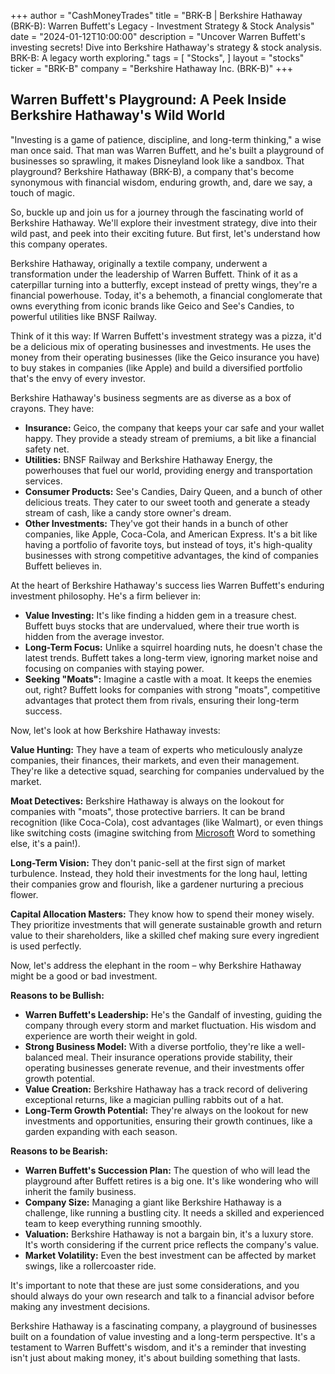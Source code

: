+++
author = "CashMoneyTrades"
title = "BRK-B |  Berkshire Hathaway (BRK-B):  Warren Buffett's Legacy - Investment Strategy & Stock Analysis"
date = "2024-01-12T10:00:00"
description = "Uncover Warren Buffett's investing secrets! Dive into Berkshire Hathaway's strategy & stock analysis. BRK-B: A legacy worth exploring."
tags = [
"Stocks",
]
layout = "stocks"
ticker = "BRK-B"
company = "Berkshire Hathaway Inc. (BRK-B)"
+++
        


## Warren Buffett's Playground: A Peek Inside Berkshire Hathaway's Wild World

"Investing is a game of patience, discipline, and long-term thinking," a wise man once said.  That man was Warren Buffett, and he's built a playground of businesses so sprawling, it makes Disneyland look like a sandbox.  That playground?  Berkshire Hathaway (BRK-B), a company that's become synonymous with financial wisdom, enduring growth, and, dare we say, a touch of magic. 

So, buckle up and join us for a journey through the fascinating world of Berkshire Hathaway. We'll explore their investment strategy, dive into their wild past, and peek into their exciting future. But first, let's understand how this company operates.

Berkshire Hathaway, originally a textile company, underwent a transformation under the leadership of Warren Buffett. Think of it as a caterpillar turning into a butterfly, except instead of pretty wings, they're a financial powerhouse. Today, it's a behemoth, a financial conglomerate that owns everything from iconic brands like Geico and See's Candies, to powerful utilities like BNSF Railway.

Think of it this way: If Warren Buffett's investment strategy was a pizza, it'd be a delicious mix of operating businesses and investments.  He uses the money from their operating businesses (like the Geico insurance you have) to buy stakes in companies (like Apple) and build a diversified portfolio that's the envy of every investor.

Berkshire Hathaway's business segments are as diverse as a box of crayons. They have:

* **Insurance:** Geico, the company that keeps your car safe and your wallet happy. They provide a steady stream of premiums, a bit like a financial safety net. 
* **Utilities:** BNSF Railway and Berkshire Hathaway Energy, the powerhouses that fuel our world, providing energy and transportation services.
* **Consumer Products:** See's Candies, Dairy Queen, and a bunch of other delicious treats. They cater to our sweet tooth and generate a steady stream of cash, like a candy store owner's dream.
* **Other Investments:**  They've got their hands in a bunch of other companies, like Apple, Coca-Cola, and American Express. It's a bit like having a portfolio of favorite toys, but instead of toys, it's high-quality businesses with strong competitive advantages, the kind of companies Buffett believes in.

At the heart of Berkshire Hathaway's success lies Warren Buffett's enduring investment philosophy. He's a firm believer in:

* **Value Investing:**  It's like finding a hidden gem in a treasure chest.  Buffett buys stocks that are undervalued, where their true worth is hidden from the average investor.  
* **Long-Term Focus:**  Unlike a squirrel hoarding nuts, he doesn't chase the latest trends.  Buffett takes a long-term view, ignoring market noise and focusing on companies with staying power.
* **Seeking "Moats":**  Imagine a castle with a moat.  It keeps the enemies out, right?  Buffett looks for companies with strong "moats", competitive advantages that protect them from rivals, ensuring their long-term success.

Now, let's look at how Berkshire Hathaway invests:

**Value Hunting:**  They have a team of experts who meticulously analyze companies, their finances, their markets, and even their management. They're like a detective squad, searching for companies undervalued by the market.

**Moat Detectives:**  Berkshire Hathaway is always on the lookout for companies with "moats", those protective barriers. It can be brand recognition (like Coca-Cola), cost advantages (like Walmart), or even things like switching costs (imagine switching from [Microsoft](/stocks/msft/) Word to something else, it's a pain!).

**Long-Term Vision:**  They don't panic-sell at the first sign of market turbulence. Instead, they hold their investments for the long haul, letting their companies grow and flourish, like a gardener nurturing a precious flower. 

**Capital Allocation Masters:**  They know how to spend their money wisely. They prioritize investments that will generate sustainable growth and return value to their shareholders, like a skilled chef making sure every ingredient is used perfectly. 

Now, let's address the elephant in the room – why Berkshire Hathaway might be a good or bad investment.  

**Reasons to be Bullish:**

* **Warren Buffett's Leadership:**  He's the Gandalf of investing, guiding the company through every storm and market fluctuation. His wisdom and experience are worth their weight in gold. 
* **Strong Business Model:**  With a diverse portfolio, they're like a well-balanced meal.  Their insurance operations provide stability, their operating businesses generate revenue, and their investments offer growth potential. 
* **Value Creation:**  Berkshire Hathaway has a track record of delivering exceptional returns, like a magician pulling rabbits out of a hat. 
* **Long-Term Growth Potential:**  They're always on the lookout for new investments and opportunities, ensuring their growth continues, like a garden expanding with each season.

**Reasons to be Bearish:**

* **Warren Buffett's Succession Plan:**  The question of who will lead the playground after Buffett retires is a big one. It's like wondering who will inherit the family business.
* **Company Size:**  Managing a giant like Berkshire Hathaway is a challenge, like running a bustling city. It needs a skilled and experienced team to keep everything running smoothly.
* **Valuation:**  Berkshire Hathaway is not a bargain bin, it's a luxury store.  It's worth considering if the current price reflects the company's value.
* **Market Volatility:**  Even the best investment can be affected by market swings, like a rollercoaster ride.

It's important to note that these are just some considerations, and you should always do your own research and talk to a financial advisor before making any investment decisions.

Berkshire Hathaway is a fascinating company, a playground of businesses built on a foundation of value investing and a long-term perspective. It's a testament to Warren Buffett's wisdom, and it's a reminder that investing isn't just about making money, it's about building something that lasts. 

        